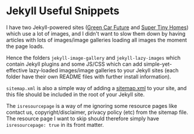 # Jekyll Useful Snippets

I have two Jekyll-powered sites ([Green Car Future](https://www.greencarfuture.com) and [Super Tiny Homes](https://www.supertinyhomes.com)) which use a lot of images, and I didn't want to slow them down by having articles with lots of images/image galleries loading all images the moment the page loads.

Hence the folders `jekyll-image-gallery` and `jekyll-lazy-images` which contain Jekyll plugins and some JS/CSS which can add simple-yet-effective lazy-loaded images/image galleries to your Jekyll sites (each folder have their own README files with further install information).

`sitemap.xml` is also a simple way of adding a [sitemap.xml](https://www.sitemaps.org/protocol.html) to your site, and this file should be included in the root of your Jekyll site.

The `isresourcepage` is a way of me ignoring some resource pages like contact us, copyright/disclaimer, privacy policy (etc) from the sitemap file. The resource page I want to skip should therefore simply have `isresourcepage: true` in its front matter.
